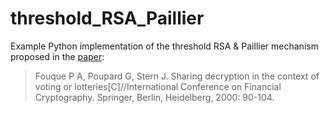 # threshold_RSA_Paillier

Example Python implementation of the threshold RSA & Paillier mechanism proposed in the [paper](https://link-springer-com.tudelft.idm.oclc.org/chapter/10.1007/3-540-45472-1_7):
> Fouque P A, Poupard G, Stern J. Sharing decryption in the context of voting or lotteries[C]//International Conference on Financial Cryptography. Springer, Berlin, Heidelberg, 2000: 90-104.
